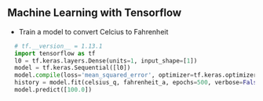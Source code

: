 ## Machine Learning with Tensorflow
- Train a model to convert Celcius to Fahrenheit
```python
  # tf.__version__ = 1.13.1
  import tensorflow as tf
  l0 = tf.keras.layers.Dense(units=1, input_shape=[1]) 
  model = tf.keras.Sequential([l0])
  model.compile(loss='mean_squared_error', optimizer=tf.keras.optimizers.Adam(0.1))
  history = model.fit(celsius_q, fahrenheit_a, epochs=500, verbose=False)
  model.predict([100.0])
  ```
